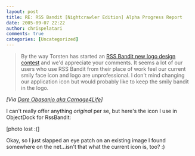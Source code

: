 ```yaml
---
layout: post
title: RE: RSS Bandit [Nightcrawler Edition] Alpha Progress Report
date: 2005-09-07 22:22
author: chrispelatari
comments: true
categories: [Uncategorized]
---
```

<blockquote>By the way Torsten has started an <a title="Torsten Rendelmann" href="http://www.rendelmann.info/blog/PermaLink.aspx?guid=1515446d-c611-4f44-8ac2-1ce7018084bc">RSS
Bandit new logo design contest</a> and we'd appreciate your comments. It seems
a lot of our users who use RSS Bandit from their place of work feel our
current smily face icon and logo are unprofessional. I don't mind changing our
application icon but would probably like to keep the smily bandit in the
logo.</blockquote>
<i>[Via <a href="http://www.25hoursaday.com/weblog/PermaLink.aspx?guid=c676193f-1a01-4230-a135-d05064389636">Dare
Obasanjo aka Carnage4Life</a>]</i>

I can't really offer anything <em>original</em> per se, but here's the icon I
use in ObjectDock for RssBandit:

[photo lost :(]

Okay, so I just slapped an eye patch on an existing image I found somewhere
on the net...isn't that what the current icon is, too? :)
